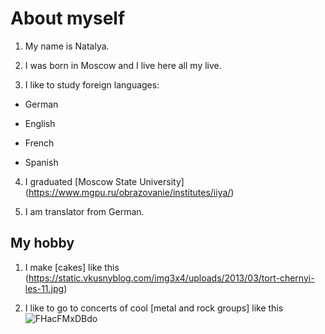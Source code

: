 # About myself

1. My name is Natalya.

2. I was born in Moscow and I live here all my live.

3. I like to study foreign languages:

- German

- English

- French

- Spanish

4. I graduated [Moscow State University] (https://www.mgpu.ru/obrazovanie/institutes/iiya/)

5. I am translator from German.

## My hobby

1. I make [cakes] like this (https://static.vkusnyblog.com/img3x4/uploads/2013/03/tort-chernyi-les-11.jpg)
   
2. I like to go to concerts of cool [metal and rock groups] like this ![FHacFMxDBdo](https://user-images.githubusercontent.com/131171296/233854358-4c9784a5-067e-447c-840b-f4b64f3fa535.jpg)
